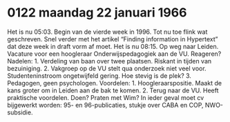# 0122 maandag 22 januari 1966
Het is nu 05:03. Begin van de vierde week in 1996. Tot nu toe flink wat geschreven. Snel verder met het artikel “Finding information in Hypertext” dat deze week in draft vorm af moet.
Het is nu 08:15. Op weg naar Leiden. Vacature voor een hoogleraar Onderwijspedagogiek aan de VU. Reageren?
Nadelen: 1. Verdeling van baan over twee plaatsen. Riskant in tijden van bezuiniging. 2. Vakgroep op de VU stelt qua onderzoek niet veel voor. Studenteninstroom ongetwijfeld gering. Hoe stevig is de plek? 3. Pedagogen, geen psychologen.
Voordelen: 1.  Hoogleraarspositie. Maakt de kans groter om in Leiden aan de bak te komen. 2. Terug naar de VU. Heeft praktische voordelen. Doen? Praten met Wim? In ieder geval moet cv bijgewerkt worden: 95- en 96-publicaties, stukje over CABA en COP, NWO-subsidie.
